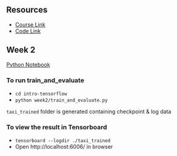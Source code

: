 ## Resources
* [Course Link](https://www.coursera.org/learn/intro-tensorflow/home/welcome)
* [Code Link](https://github.com/Frankiee/training-data-analyst/tree/master/courses/machine_learning/deepdive/03_tensorflow)

## Week 2
[Python Notebook](https://github.com/Frankiee/training-data-analyst/blob/master/courses/machine_learning/deepdive/03_tensorflow/d_traineval.ipynb)

### To run train_and_evaluate
* `cd intro-tensorflow`
* `python week2/train_and_evaluate.py`

`taxi_trained` folder is generated containing checkpoint & log data

### To view the result in Tensorboard
* `tensorboard --logdir ./taxi_trained`
* Open http://localhost:6006/ in browser
